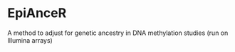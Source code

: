 # EpiAnceR
A method to adjust for genetic ancestry in DNA methylation studies (run on Illumina arrays)
